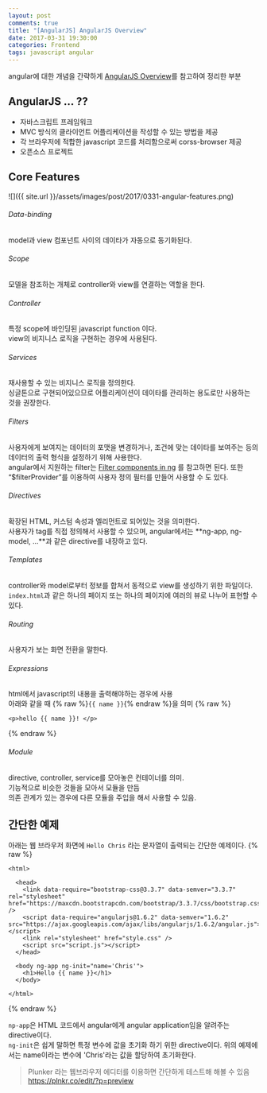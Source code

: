 ```yaml
---
layout: post
comments: true
title: "[AngularJS] AngularJS Overview"
date: 2017-03-31 19:30:00
categories: Frontend
tags: javascript angular
---
```


angular에 대한 개념을 간략하게 [AngularJS Overview](https://www.tutorialspoint.com/angularjs/angularjs_overview.htm)를 참고하여 정리한 부분   

## AngularJS … ??
* 자바스크립트 프레임워크
* MVC 방식의 클라이언트 어플리케이션을 작성할 수 있는 방법을 제공
* 각 브라우저에 적합한 javascript 코드를 처리함으로써 corss-browser 제공
* 오픈소스 프로젝트

## Core Features
![]({{ site.url }}/assets/images/post/2017/0331-angular-features.png)  

###### Data-binding
model과 view  컴포넌트 사이의 데이타가 자동으로 동기화된다.

###### Scope
모델을 참조하는 개체로 controller와 view를 연결하는 역할을 한다.    

###### Controller
특정 scope에 바인딩된 javascript function 이다.    
view의 비지니스 로직을 구현하는 경우에 사용된다.

###### Services
재사용할 수 있는 비지니스 로직을 정의한다.   
싱글톤으로 구현되어있으므로 어플리케이션이 데이타를 관리하는 용도로만 사용하는 것을 권장한다.   

###### Filters
사용자에게 보여지는 데이터의 포맷을 변경하거나, 조건에 맞는 데이타를 보여주는 등의 데이터의 출력 형식을 설정하기 위해 사용한다.       
angular에서 지원하는 filter는 [Filter components in ng](https://docs.angularjs.org/api/ng/filter) 를 참고하면 된다.
또한 “$filterProvider”를 이용하여 사용자 정의 필터를 만들어 사용할 수 도 있다.

###### Directives
확장된 HTML, 커스텀 속성과 엘리먼트로 되어있는 것을 의미한다.       
사용자가 tag를 직접 정의해서 사용할 수 있으며, angular에서는 **ng-app, ng-model, …**과 같은 directive를 내장하고 있다.

###### Templates
controller와 model로부터 정보를 합쳐서 동적으로 view를 생성하기 위한 파일이다.    
`index.html`과 같은 하나의 페이지  또는 하나의 페이지에 여러의 뷰로 나누어 표현할 수 있다.

###### Routing
사용자가 보는 화면 전환을 말한다.

###### Expressions
html에서 javascript의 내용을 출력해야하는 경우에 사용     
아래와 같을 때 {% raw %}`{{ name }}`{% endraw %}을 의미
{% raw %}
```
<p>hello {{ name }}! </p>
```
{% endraw %}

###### Module
directive, controller, service를 모아놓은 컨테이너를 의미.      
기능적으로 비슷한 것들을 모아서 모듈을 만듬     
의존 관계가 있는 경우에 다른 모듈을 주입을 해서 사용할 수 있음.


## 간단한 예제
아래는 웹 브라우저 화면에 `Hello Chris` 라는 문자열이 출력되는 간단한 예제이다.
{% raw %}
```
<html>

  <head>
    <link data-require="bootstrap-css@3.3.7" data-semver="3.3.7" rel="stylesheet" href="https://maxcdn.bootstrapcdn.com/bootstrap/3.3.7/css/bootstrap.css" />
    <script data-require="angularjs@1.6.2" data-semver="1.6.2" src="https://ajax.googleapis.com/ajax/libs/angularjs/1.6.2/angular.js"></script>
    <link rel="stylesheet" href="style.css" />
    <script src="script.js"></script>
  </head>

  <body ng-app ng-init="name='Chris'">
    <h1>Hello {{ name }}</h1>
  </body>

</html>
```
{% endraw %}
        
`np-app`은 HTML 코드에서 angular에게 angular application임을 알려주는 directive이다.    
`ng-init`은 쉽게 말하면 특정 변수에 값을 초기화 하기 위한 directive이다. 위의 예제에서는 name이라는 변수에 'Chris'라는 값을 할당하여 초기화한다.     

> Plunker 라는 웹브라우저 에디터를 이용하면 간단하게 테스트해 해볼 수 있음  
> https://plnkr.co/edit/?p=preview   
     
